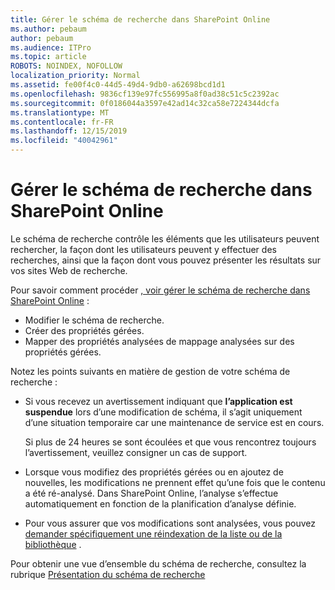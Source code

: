 ```yaml
---
title: Gérer le schéma de recherche dans SharePoint Online
ms.author: pebaum
author: pebaum
ms.audience: ITPro
ms.topic: article
ROBOTS: NOINDEX, NOFOLLOW
localization_priority: Normal
ms.assetid: fe00f4c0-44d5-49d4-9db0-a62698bcd1d1
ms.openlocfilehash: 9836cf139e97fc556995a8f0ad38c51c5c2392ac
ms.sourcegitcommit: 0f0186044a3597e42ad14c32ca58e7224344dcfa
ms.translationtype: MT
ms.contentlocale: fr-FR
ms.lasthandoff: 12/15/2019
ms.locfileid: "40042961"
---
```

# <a name="manage-search-schema-in-sharepoint-online"></a>Gérer le schéma de recherche dans SharePoint Online

Le schéma de recherche contrôle les éléments que les utilisateurs peuvent rechercher, la façon dont les utilisateurs peuvent y effectuer des recherches, ainsi que la façon dont vous pouvez présenter les résultats sur vos sites Web de recherche. 

Pour savoir comment procéder [, voir gérer le schéma de recherche dans SharePoint Online](https://docs.microsoft.com/sharepoint/manage-search-schema) : 
- Modifier le schéma de recherche.
- Créer des propriétés gérées.
- Mapper des propriétés analysées de mappage analysées sur des propriétés gérées.

Notez les points suivants en matière de gestion de votre schéma de recherche :

- Si vous recevez un avertissement indiquant que **l’application est suspendue** lors d’une modification de schéma, il s’agit uniquement d’une situation temporaire car une maintenance de service est en cours. 

    Si plus de 24 heures se sont écoulées et que vous rencontrez toujours l’avertissement, veuillez consigner un cas de support.
- Lorsque vous modifiez des propriétés gérées ou en ajoutez de nouvelles, les modifications ne prennent effet qu’une fois que le contenu a été ré-analysé. Dans SharePoint Online, l’analyse s’effectue automatiquement en fonction de la planification d’analyse définie.
- Pour vous assurer que vos modifications sont analysées, vous pouvez [demander spécifiquement une réindexation de la liste ou de la bibliothèque](https://docs.microsoft.com/sharepoint/manage-search-schema#request-re-indexing-of-a-document-library-or-list) . 

Pour obtenir une vue d’ensemble du schéma de recherche, consultez la rubrique [Présentation du schéma de recherche](https://blogs.technet.microsoft.com/tothesharepoint/2012/11/25/introducing-search-schema-for-sharepoint-2013/) 


